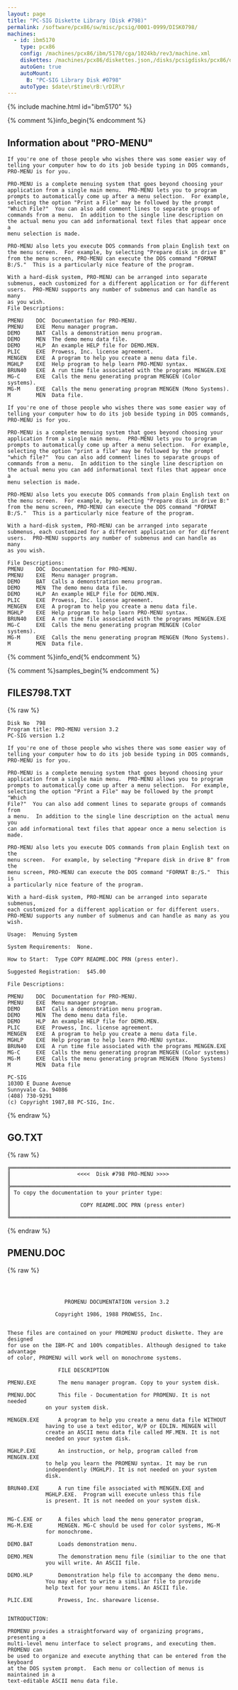 ```yaml
---
layout: page
title: "PC-SIG Diskette Library (Disk #798)"
permalink: /software/pcx86/sw/misc/pcsig/0001-0999/DISK0798/
machines:
  - id: ibm5170
    type: pcx86
    config: /machines/pcx86/ibm/5170/cga/1024kb/rev3/machine.xml
    diskettes: /machines/pcx86/diskettes.json,/disks/pcsigdisks/pcx86/diskettes.json
    autoGen: true
    autoMount:
      B: "PC-SIG Library Disk #0798"
    autoType: $date\r$time\rB:\rDIR\r
---
```


{% include machine.html id="ibm5170" %}

{% comment %}info_begin{% endcomment %}

## Information about "PRO-MENU"

    If you're one of those people who wishes there was some easier way of
    telling your computer how to do its job beside typing in DOS commands,
    PRO-MENU is for you.
    
    PRO-MENU is a complete menuing system that goes beyond choosing your
    application from a single main menu.  PRO-MENU lets you to program
    prompts to automatically come up after a menu selection.  For example,
    selecting the option "Print a File" may be followed by the prompt
    "Which File?"  You can also add comment lines to separate groups of
    commands from a menu.  In addition to the single line description on
    the actual menu you can add informational text files that appear once a
    menu selection is made.
    
    PRO-MENU also lets you execute DOS commands from plain English text on
    the menu screen.  For example, by selecting "Prepare disk in drive B"
    from the menu screen, PRO-MENU can execute the DOS command "FORMAT
    B:/S."  This is a particularly nice feature of the program.
    
    With a hard-disk system, PRO-MENU can be arranged into separate
    submenus, each customized for a different application or for different
    users.  PRO-MENU supports any number of submenus and can handle as many
    as you wish.
    File Descriptions:
    
    PMENU    DOC  Documentation for PRO-MENU.
    PMENU    EXE  Menu manager program.
    DEMO     BAT  Calls a demonstration menu program.
    DEMO     MEN  The demo menu data file.
    DEMO     HLP  An example HELP file for DEMO.MEN.
    PLIC     EXE  Prowess, Inc. license agreement.
    MENGEN   EXE  A program to help you create a menu data file.
    MGHLP    EXE  Help program to help learn PRO-MENU syntax.
    BRUN40   EXE  A run time file associated with the programs MENGEN.EXE
    MG-C     EXE  Calls the menu generating program MENGEN (Color systems).
    MG-M     EXE  Calls the menu generating program MENGEN (Mono Systems).
    M        MEN  Data file.
    
    If you're one of those people who wishes there was some easier way of
    telling your computer how to do its job beside typing in DOS commands,
    PRO-MENU is for you.
    
    PRO-MENU is a complete menuing system that goes beyond choosing your
    application from a single main menu.  PRO-MENU lets you to program
    prompts to automatically come up after a menu selection.  For example,
    selecting the option "print a file" may be followed by the prompt
    "which file?"  You can also add comment lines to separate groups of
    commands from a menu.  In addition to the single line description on
    the actual menu you can add informational text files that appear once a
    menu selection is made.
    
    PRO-MENU also lets you execute DOS commands from plain English text on
    the menu screen.  For example, by selecting "Prepare disk in drive B:"
    from the menu screen, PRO-MENU can execute the DOS command "FORMAT
    B:/S."  This is a particularly nice feature of the program.
    
    With a hard-disk system, PRO-MENU can be arranged into separate
    submenus, each customized for a different application or for different
    users.  PRO-MENU supports any number of submenus and can handle as many
    as you wish.
    
    File Descriptions:
    PMENU    DOC  Documentation for PRO-MENU.
    PMENU    EXE  Menu manager program.
    DEMO     BAT  Calls a demonstration menu program.
    DEMO     MEN  The demo menu data file.
    DEMO     HLP  An example HELP file for DEMO.MEN.
    PLIC     EXE  Prowess, Inc. license agreement.
    MENGEN   EXE  A program to help you create a menu data file.
    MGHLP    EXE  Help program to help learn PRO-MENU syntax.
    BRUN40   EXE  A run time file associated with the programs MENGEN.EXE
    MG-C     EXE  Calls the menu generating program MENGEN (Color systems).
    MG-M     EXE  Calls the menu generating program MENGEN (Mono Systems).
    M        MEN  Data file.
{% comment %}info_end{% endcomment %}

{% comment %}samples_begin{% endcomment %}

## FILES798.TXT

{% raw %}
```
Disk No  798
Program title: PRO-MENU version 3.2
PC-SIG version 1.2
 
If you're one of those people who wishes there was some easier way of
telling your computer how to do its job beside typing in DOS commands,
PRO-MENU is for you.
 
PRO-MENU is a complete menuing system that goes beyond choosing your
application from a single main menu.  PRO-MENU allows you to program
prompts to automatically come up after a menu selection.  For example,
selecting the option "Print a File" may be followed by the prompt "Which
File?"  You can also add comment lines to separate groups of commands from
a menu.  In addition to the single line description on the actual menu you
can add informational text files that appear once a menu selection is
made.
 
PRO-MENU also lets you execute DOS commands from plain English text on the
menu screen.  For example, by selecting "Prepare disk in drive B" from the
menu screen, PRO-MENU can execute the DOS command "FORMAT B:/S."  This is
a particularly nice feature of the program.
 
With a hard-disk system, PRO-MENU can be arranged into separate submenus,
each customized for a different application or for different users.
PRO-MENU supports any number of submenus and can handle as many as you
wish.
 
Usage:  Menuing System
 
System Requirements:  None.
 
How to Start:  Type COPY README.DOC PRN (press enter).
 
Suggested Registration:  $45.00
 
File Descriptions:
 
PMENU    DOC  Documentation for PRO-MENU.
PMENU    EXE  Menu manager program.
DEMO     BAT  Calls a demonstration menu program.
DEMO     MEN  The demo menu data file.
DEMO     HLP  An example HELP file for DEMO.MEN.
PLIC     EXE  Prowess, Inc. license agreement.
MENGEN   EXE  A program to help you create a menu data file.
MGHLP    EXE  Help program to help learn PRO-MENU syntax.
BRUN40   EXE  A run time file associated with the programs MENGEN.EXE
MG-C     EXE  Calls the menu generating program MENGEN (Color systems)
MG-M     EXE  Calls the menu generating program MENGEN (Mono Systems)
M        MEN  Data file
 
PC-SIG
1030D E Duane Avenue
Sunnyvale Ca. 94086
(408) 730-9291
(c) Copyright 1987,88 PC-SIG, Inc.

```
{% endraw %}

## GO.TXT

{% raw %}
```
╔═════════════════════════════════════════════════════════════════════════╗
║                     <<<<  Disk #798 PRO-MENU >>>>                       ║
╠═════════════════════════════════════════════════════════════════════════╣
║ To copy the documentation to your printer type:                         ║
║                      COPY README.DOC PRN (press enter)                  ║
╚═════════════════════════════════════════════════════════════════════════╝
```
{% endraw %}

## PMENU.DOC

{% raw %}
```



			      PROMENU DOCUMENTATION	version 3.2

		       Copyright 1986, 1988 PROWESS, Inc.


These files are contained on your PROMENU product diskette. They are designed
for use on the IBM-PC and 100% compatibles. Although designed to take advantage
of color, PROMENU will work well on monochrome systems.

				FILE DESCRIPTION

PMENU.EXE		The menu manager program. Copy to your system disk.

PMENU.DOC		This file - Documentation for PROMENU. It is not needed
			on your system disk.

MENGEN.EXE		A program to help you create a menu data file WITHOUT
			having to use a text editor, W/P or EDLIN. MENGEN will
			create an ASCII menu data file called MF.MEN. It is not
			needed on your system disk.

MGHLP.EXE		An instruction, or help, program called from MENGEN.EXE
			to help you learn the PROMENU syntax. It may be run
			independently (MGHLP). It is not needed on your system
			disk.

BRUN40.EXE		A run time file associated with MENGEN.EXE and
			MGHLP.EXE.  Program will execute unless this file
			is present. It is not needed on your system disk.


MG-C.EXE or		A files which load the menu generator program,
MG-M.EXE		MENGEN. MG-C should be used for color systems, MG-M
			for monochrome.

DEMO.BAT		Loads demonstration menu.

DEMO.MEN		The demonstration menu file (similiar to the one that
			you will write. An ASCII file.

DEMO.HLP		Demonstration help file to accompany the demo menu.
			You may elect to write a similiar file to provide
			help text for your menu items. An ASCII file.

PLIC.EXE		Prowess, Inc. shareware license.


INTRODUCTION:

PROMENU provides a straightforward way of organizing programs, presenting a
multi-level menu interface to select programs, and executing them. PROMENU can
be used to organize and execute anything that can be entered from the keyboard
at the DOS system prompt.  Each menu or collection of menus is maintained in a
text-editable ASCII menu data file.












PROMENU reads a menu data file, displays its contents on the screen in a menu
format. Users can select from among the displayed options using the arrow keys
on the keyboard.  Each menu item may be associated with a one line comment.
The comment for a selected menu item is displayed near the bottom of the screen.
Menus may also have an extended comment that can be placed anywhere on the menu
field. In addition an extensive HELP file may be created and associated with
each menu item. The HELP file may be called for the selected menu item by
pressing the HELP key (F1). Comments, extended comments and HELP files are all
optional.

Before proceeding, protect your investment by making a working copy of the
PROMENU product diskette.

		    1. Format a blank diskette using the /S option.
		       Example: FORMAT B:/S

		    2. Copy ALL files on the PROMENU product diskette to
		       your newly formatted diskette using COPY *.*
		       Example: (from A drive)	 COPY *.* B:

		    3. Put your PROMENU product diskette in a safe place.

		    4. Label your working diskette 'PROMENU WORK DISK'

		    5. Always run your WORK DISK from drive A.


After creating your menu data file, copy your menu data file and PMENU.EXE to
your system disk. To run the menu, enter [PMENU d:\filename.men]. (Where d:\
refers to the drive and pathname of your menu files.)

Note: If you have used MENGEN.EXE to generate your menu data file, it will
      automatically be named MF.MEN. After transferring MF.MEN and PMENU.EXE
      to your system disk, enter PMENU d:\MF.MEN to run the menu.

      If you have used a text editor, EDLIN or word processor (one that handles
      ASCII files) to create your menu data file, you may name your menu data
      file anything that you wish. We suggest that you retain the .MEN extension
      to make your menu data file easy to find in the system directory. After
      transferring your menu data file and PMENU.EXE to your system disk, enter
      [PMENU d:\filename.MEN] to run the menu. Note: d:\ represents the
      pathname of your menu system. Most hard disk systems will have the menu
      in the root directory, therefore the pathname will be C:\filename.men.

The following may be executed by PROMENU.

1. Executable programs		(.EXE or .COM programs)
2. Prompted Executable Programs (.EXE or .COM programs that utilize other
				 files that you define in answer to a prompt)
3. Batch commands		(.BAT files - called as if a DOS command - no
				 extension required)
4. Complete DOS Commands	(eg. DIR B:, TYPE A:MYFILE.TXT, TIME, etc.)
5. Prompted DOS Commands	(Command followed by a prompt asking the user
				 to enter a filename, drive designator, etc.)
5. Sub-Menus			(call additional menus)

6. DOS shell			(escape to DOS, return to menu by typing EXIT
				 at the DOS prompt)







7. DOS command			(execute a single, manually entered DOS
				 command and return to the menu)

8. Escape to DOS		(Leave PROMENU and return to DOS.)

9. Escape to higher menu	(go to next higher level menu or to DOS if
				 executed from the top menu.)


HOW TO USE PROMENU:

To use PROMENU enter the command:  PMENU (menu-data-filename.men) from the DOS
system prompt. Menu-data-filename.men is the name of a file containing the menu
description (see below). This command can also be placed in a batch file named
for a particular application. After entering the command, PROMENU will display
a menu on the screen. Use the arrow keys to move around the menu and press
RETURN or ENTER to execute the highlighted item. The bottom line of the screen
will show a list of available commands in menu.


PROMENU FILE FORMAT:

Each menu (or family of menus) is described by a menu data file that can be
created either with a text editor or with the program MENGEN.EXE. . Each line
(record) in the menu data file describes either a menu item and command, or
program or other information about how PROMENU should display the menu, comment
or description.

If you wish to avoid the initial complication of learning the following text
file formats and creating your own ASCII menu data file, the program MENGEN.EXE
will do it for you! To run MENGEN, simply enter MG-C (color) or MG-M (mono) at
the system prompt. MENGEN will create a complete ASCII menu data file (called
MF.MEN) for your main menu and sub-menus on the basis of you answers to various
prompts. Be sure to read the instructions that accompany MENGEN before
attempting to create a menu for the first time. When your menu data file is
completed, transfer PMENU.EXE and your menu data file to your root directory
and enter PMENU d:\FILENAME.MEN <return>. Note: d:\ refers to the
drive/directory of your root directory.

To make PROMENU load automatically when the system is turned on, add the
command PMENU d:\FILENAME.MEN to your AUTOEXEC.BAT file. NOTE: d:\ refers to
the drive/directory where your menu data file located. This is IMPORTANT!

NOTE: If you have created a menu data file using MENGEN.EXE and wish to change,
      add or delete a menu item, you can either recreate the whole menu using
      MENGEN or edit the MF.MEN file using a text editor, EDLIN or a word
      processor (one that can read and write ASCII files). To edit, rather
      than recreate, you will need to read the following sections that describe
      the text file formats. MENGEN is a good learning tool for the ASCII data
      menu file formats. We suggest that you create your first menu using MENGEN
      while studying the followings menu data text file formats.
















The text file format used to specify the menu is as follows: Each line of the
file has a key character in column 1 that specifies the line type followed by a
space ' ' character and a specific text format. Fields in the records are
delimited by one or more space characters ' ' or Tabs. Programmer comments can
be inserted in the menu specification file using the "!" character.  PROMENU
will ignore all text beginning with the "!" in each line. The following record
types are currently recognized:

    Record Type 	      Column #1 identifier	  Example

1. Menu item record		      M 	    M DIR_A I DIR A:
2. Description record		      D 	    D Check directory of A
3. Title Record 		      T 	    T BOB'S MASTER MENU
4. Help File Record		      1 	    H MYHLP
5. Menu column specifier record.      W 	    W 3
6. Label record.		      L 	    L SUB1
7. Comment record.		      C 	    C -------FORMAT-------
8. Menu Color/attribute Record.       A 	    A 7 23 4 2 6 0
9. Exit to higher level menu or DOS   E 	    E EXIT
10.Quit immediately to DOS	      Q 	    Q QUIT-->DOS

All record types except the Menu item record are optional. The following is a
description and an example of each line type.  Print the demo menu data file and
help file from your work disk by entering: PRINT A:DEMO.MEN,A:DEMO.HLP
Study these files as you read the rest of this documentation.


MENU ITEM Record:	NOTE: Each menu and sub-menu must contain at least one
			      menu item!

Purpose:  Specify a menu item on the screen and the command, program or submenu
	  associated with it.

Example:
M Item_name #[#] Command [Prompt]
M Sub_menu_Name S Code-word	    Note: A special case for handling sub-menus.
					  Code-word is the sub-menu name.
M ENTER_DOS_COMMAND MP What command  Note: another special case to allow
					   entering a single DOS command and
					   return to the menu after its
					   execution.

M DOS_SHELL I COMMAND	 Note: another special case. Provides true DOS shell.
			       Type 'EXIT' at DOS prompt to return to MENU.
			       The word 'COMMAND' loads a fresh copy of the
			       DOS interpreter.

Description:
The Menu Item record specifies the screen name of the menu item as well as
the command associated with the item. This is the only type of line in the
menu file that is not optional.

The Item_name is a one word name that will appear on the screen for this item.
The underscore character '_' can be used to glue multiple words together (the
program will interpret the glued-together words as a single word).











The '##' character(s) are 1 or 2 characters that are used to tell PROMENU how
to execute the menu command. These characters tell PROMENU how to interpret
the rest of the Command Words. The following list the possibilities:

M  Menu_Item I Complete DOS Command

   The "I" tells PROMENU that what follows is a complete DOS command.
   This can be an internal command and its arguments (eg. DIR A:, TIME, DATE)
   or an external command or program (.BAT, .COM or .EXE file). When this item
   is selected, PROMENU will send the complete command to DOS and ask it to
   execute the command just as if you had entered it from the keyboard. Some
   examples are:

   M SHOW_AUTOEXEC I AUTOEXEC
   M LIST_DIRECTORY_A  I  DIR A:
   M CHECK_SYSTEM_DISK I CHKDSK
   M FORMAT_B: I FORMAT B:

M  Menu_Item IP Command [Prompt]

   The "I" again tells PROMENU that "Command" contains a DOS command or
   program name. The "P" tells PROMENU that the command requires some
   additional information. PROMENU will display the Prompt that you enter
   (like: What file? or Enter drive/filenane.) when the menu item is selected.
   PROMENU will merge the Command with your answer to the Prompt-Words and
   execute the completed command.

   Example:
   M SHOW_FILE IP TYPE File to display?

   PROMENU will display the item SHOW_FILE. When that item is selected,
   PROMENU will display the prompt "File to display?" and read the filename
   that you enter. Finally PROMENU will package the command and your answer
   together and send them to DOS as the command: "TYPE filename".

M  Menu_Item E Program-name
M  Menu_Item EP Command Prompt

   The 'E' form of the MENU item is similar to the 'I' and 'IP' forms. However
   it only works for commands that correspond to .EXE or .COM files.  The reason
   for the 'E' format is that it executes a little faster than the 'I' format
   since PROMENU can execute these directly without sending them to DOS.
   NOTE: Batch files (.BAT) can't be called with the 'E' format!

M  Menu Item S Code-name

   The 'S' form of the Menu is used to transfer control to a sub-menu.
   'Code-name' is the name used in a Label record somewhere in the menu file.
   (See the description of the Label Record).  When this item is selected,
   PROMENU will search the menu file for a menu section headed by a Label line
   that contains the Code-name. When the Label record is located, the screen is
   cleared and the sub-menu, listed below the Label record, is displayed. The
   end of the sub-menu is recognized by either another (different) Label record
   or the end-of-file marker.

   PROMENU currently supports 10 levels of sub-menus. (Sub-menus calling
   sub-menus calling sub-menus, etc.)









   Use the ESC key (or use the EXIT feature in a menu) to return from a sub-
   menu to the menu that called it.

M  DOS_SHELL I COMMAND	   (the word COMMAND calls the command interpreter.)

   Provides a true DOS shell. NOTE: IP (the prompted internal command) may NOT
   be used in this case. 'COMMAND' loads a fresh copy of the DOS command
   interpreter. When the DOS shell is selected, you are effectively in DOS and
   can issue any number of DOS commands. To return to the menu, you must enter
   'EXIT' at the DOS prompt. Note: If, while in the DOS shell, you changed
   directories, you will be IN THE NEW DIRECTORY when the menu reappears!
   To get back to the menu, you must have entered the pathname of the menu
   file when the menu system was loaded. e.g. PMENU C:\MF>MEN. To find
   COMMAND.COM, your AUTOEXEC.BAT file should include the following:

		set comspec=d:\directory\command.com

       (Where 'd:\directory' refers to the drive and directory name where
	command.com is located.)

M  DOS_COMMAND MP Enter DOS command

   The MP is a special case to let you enter any single DOS command and,
   after its execution, return to the menu. The 'P' indicates a prompted
   command and therefore displays 'Enter DOS command' on the screen when
   this menu item is selected. Return to the menu is automatic after the
   DOS command has executed. If your DOS command was 'cd\new directory'
   you will be in the new directory when the menu appears!


NOTE: The following sections describe optional enhancements to PROMENU. These
include adding titles and comments to the menu screen, controling the layout
and color of the menu, creating sub-menus, and adding a HELP facility.	If
you are not interested in these extensions, you need not read any farther.

TITLE Record:		      OPTIONAL

Purpose: Specifies the menu or sub-menu title.

Example:
T YOUR TITLE

Description:
The leading 'T ' specifies that this is a title record. The menu title is the
rest of the text on the line. The title is displayed at the top of the menu
screen. Titles will appear centered at the top of the menu.

MENU COLUMN Record:	      OPTIONAL

Purpose: Specify the number of columns (1,2,3 or 4) for this menu or sub-menu

Example:
W 1		  (Specifies a single column menu)
W 4		  (Specifies a four colume menu)












Description:
The menu column record is used to specify the number of columns to be used
in displaying the menu. If no Column record is found in the menu file, PROMENU
will organize the menu items into 4 columns on the screen.  PROMENU currently
supports from 1 to 4 columns.

NOTE: The number of columns may be redefined for each submenu.


LABEL Record:		      OPTIONAL

Purpose:  The label record is used to separate sub-menus within the menu data
	  file.

Example:
L Code-word   (Note: the Code-word must correspond to the Code-word used in the
		     menu line (M Menu_Item S Code-word).

Description:
The LABEL record is used to separate different sub-menu screens in the menu
file. Code-word is the one word (ie. no blank spaces) name of a submenu. The
Code-word must be the same as the Code-word used in a MENU ITEM record (see the
description of the MENU ITEM record).  When PROMENU reads the menu file, it
will read each line until it finds either the end of the file or a LABEL record.
When PROMENU tries to find a sub-menu, it will search for the label record tha t
matches the sub-menu and read all subsequent lines into the sub-menu until
either an end-of-file or another Label record is encountered. Therefore, all
sub-menus must have a Label record. The main menu must NOT have a Label record.


DESCRIPTION Record:  Optional

Purpose:  Specify a one line description for a selected menu item. (Displayed
	  near the bottom of the screen when the menu item is selected.)

Format:   D Comment-text

Description:
The description record should be used immediately after a menu "M" line in the
menu data file to provide a one line of description or instruction for each menu
item. When a menu item is highlighted, the one line description will be
displayed on the next to last line of the screen.

COMMENT Record:    Optional

Purpose:  Specify a text line or blank line on the menu field

Format:  C Text, dashes, or blank

Description:
Comment records provide a way to further organize the layout of the menu by
providing heading titles and/or blank lines in the menu. The comment record
starts with a 'C' and the comment is anything on a line following the first
blank ' ' after the 'C'. PROMENU will display the comment on the screen, on a
line by itself, and cause the next menu item ('M' record) to be displayed in
the first column of the next line. Comments are primarily used label similar
menu items within a given menu or sub-menu and to create blank lines (for
spacers between menu items or between a text-filled comment line and a menu
item. For instance, the comment 'List Directories' might preceed the following
menu items:






(Comment line)	    -----------List Directories---------
(Blank comment line)
(Menu items)		     DIR_A  DIR_B  DIR_E

Menu ATTRIBUTE Record:	Optional

Purpose:  Specify the screen color(s) and/or attributes of the different
	  areas of the screen.

Format:  A n1 n2 n3 n4 n5 n6	  (NOTE: n6 is a new capability)

Description:
The menu ATTRIBUTE record starts with an 'A ' that is followed by from 1 to
6 numbers.  Each number specifies the color and screen attributes of a
portion of the menu. If no ATTRIBUTE record is found in the menu file, all items
will be displayed in white and reverse video white. The different sections
are as follows:

n1  =  color for menu items
n2  =  color for the menu item selected by the arrow keys
n3  =  description text color
n4  =  title color
n5  =  comment line color
n6  =  optional background color

The colors and attributes are selected by adding together numbers from the
following two sets.

Set #1:

 0 = BLACK    1 = BLUE	      2 = RED	      3 = MAGENTA     4 = GREEN

 5 = CYAN	 6 = YELLOW	 7 = WHITE


 8 = GRAY	 9 = LIGHT BLUE    10 = LIGHT GREEN	  11 = LIGHT CYAN

 12 = LIGHT RED     13 = LIGHT MAGENTA	  14 = YELLOW	  15 = HI INTEN WHITE

Set #2:

	 16 = REVERSE VIDEO    32 = UNDERLINE	64 = BLINKING

Colors numbers 0 - 7 can be added to set #2 numbers to produce special effects.
For example, the number 23 (16 + 7) is used to create reverse video white. This
feature is used primarily to identify SELECTED menu items (n2).

NOTE: 1) Colors (Set #1) 0 - 15 may be specified without specifying an
	 attribute from Set #2.

      2) Colors 8 through 15 may NOT be combined with set #2.

      2) On the IBM-PC, in the color mode, UNDERLINE (32) will not work.
	 It does work on monochrome systems.

Example:
A 6 23 5 7 5 0	   (Makes a nice conservative, business-like menu screen.)









This example instructs PROMENU to display the menu items in BROWN (6) and the
selected item in reverse video WHITE (23 = 16 + 7). The  description line for
each menu item will be displayed in CYAN (5). The title will be displayed
in WHITE (7) and comment lines will be displayed in CYAN (5) . The final 0
indicates a black background.

By default, the instruction line at the bottom of the screen is the same color
as the title, but in reverse video.

EXIT Record:		      OPTIONAL

Purpose: To perform the same function as the ESC key from a selected menu item.


Example:
E EXIT

Description:
The word 'EXIT' in the above example could be replaced by 'QUIT', 'ESCAPE',
'END_MENU', 'RETURN_TO_PREVIOUS_MENU', etc. The text may be any single word that
you choose (remember that you can 'glue' words together with the '_' character).
When the displayed menu item is selected, the 'E' record is interpreted as an
ESCAPE command. It works just like the ESC key. If you are in the main menu, it
causes an escape to the DOS-system. If you are in a sub-menu, it returns you to
the menu from which you called the current menu.


QUIT Record:		      OPTIONAL

Purpose: To exit from the menu to DOS from a subdirectory without having to
	 'step' back up to the top-level menu.

Example:
Q QUIT

Descritpion:
The 'Q' in the first column indicates to PROMENU that you want to escape to
DOS, if the menu item is selected. The word 'QUIT' could be replaced with any
other appropriate word. Note: The 'Q' and the 'E' records perform the same
function from the top-level menu. From a subdirectory, 'E' moves you to the
next higest-level menu, while 'Q' lets you exit directly to DOS.

HELP Record:		      OPTIONAL

Purpose:  To inform PROMENU that a separate HELP exists and to supply its name
	  to the menu program

Example:
H  HELP_FILE_NAME

Description:
The Help file name is the path name of ANOTHER text file containing a HELP
description for each of the menu items in the menu.  If a HELP record is used
in the menu file, PROMENU will include a HELP command key (F1) in its list of
commands on the bottom of the screen. Pressing the HELP key will cause PROMENU
to retrieve the help information for the highlighted menu item and display it
on the screen. If no HELP record is found in the menu file, PROMENU will not
provide a HELP key.  Help files must be created with a text editor. The help
file format is described below.

Currently PROMENU supports only one HELP file for each menu item.





BUILDING HELP FILES:

Help files are files that contain longer documentation for a menu item
than would normally fit on one line at the bottom of the screen. This
provides a way to include extensive documentation with a menu.

A help file is a text editable file that contains a help section for each of
the menu commands you wish to document. Each section starts with a title line
and is followed by as many lines of documentation as you wish. The title
line has a '1' in column 1 followed by a space and the name of the menu
item being documented. Following the title line are one or more lines of
text describing the menu item. If there is more than a screenful of help
text, PROMENU will display it a screen at a time and allow the user to read
more or abort HELP by pressing a key.  NOTE: the menu item must look the same
as it does on the menu screen. The following is an example HELP file.


1 Menu_item_1
	One or more lines of help text for keyword 1.
	The name Menu_item_1 is the same as the display name of this item
	on the menu screen.

1 Menu_item_2
	This is the help documentation for Menu_item_2. It can be
	as long as you wish. PROMENU will display in one screenful at a time.

1 Menu_item_3
	Some helpful information for Menu_item_3. Not all menu items
	must have help information. If PROMENU can't find any help information
	for a particular item, it will display a message saying that no
	help is available.

NOTE: A HELP file is not part of the menu data file. It is written separately
      and given a name (with a .HLP extension) that is referenced in the menu
      data file (in the 'H ' record).

SPECIAL NOTE: If you use sub-directories on your hard disk, providing your
	      computer with a PATH specification is critical to to proper
	      functioning of your PROMENU. The PROMENU should reside in your
	      root directory and the path specification tells the system in
	      which order to search your sub-directories for any file not found
	      in the root directory. The PATH specification may include drives
	      other than your hard disk. A PATH specification might look like
	      this:

		PATH=C:\DIRECTORY 1;C:\DIRECTORY 2;C:\DIRECTORY 3;A:\;B:\;

		      where directories 1,2 and 3 represent names of your
		      directories. If a directory is left out of the PATH
		      specification, the system will not look there for files.

	      A path specification may be entered, as shown above, at the system
	      prompt or it may be installed in your AUTOEXEC.BAT file so that it
	      is loaded each time that your computer is turned on.

	      Your current PATH specification may be displayed at any time by
	      entering PATH <RETURN> at the system prompt.

```
{% endraw %}

{% comment %}samples_end{% endcomment %}

### Directory of PC-SIG Library Disk #0798

     Volume in drive A has no label
     Directory of A:\

    DEMO     BAT       114   5-02-87  11:44a
    PMENU    DOC     25407   8-01-88  11:28a
    BRUN40   EXE     76816  10-08-87   5:57p
    MENGEN   EXE     67847   8-01-88  10:32a
    MG-C     EXE      6723   8-01-88  10:34a
    MG-M     EXE      5261   8-01-88  10:35a
    MGHLP    EXE     26805   8-01-88  10:37a
    PLIC     EXE      4791   8-01-88  10:38a
    PMENU    EXE     21215   7-30-88   4:57p
    DEMO     HLP      8562   5-05-87  12:16p
    DEMO     MEN      5115   5-02-87  12:36p
    M        MEN      1371   7-30-88  12:55p
    FILES798 TXT      2178   8-25-88   2:09p
    GO       BAT        38   7-02-87  11:29a
    GO       TXT       463   7-02-87  11:29a
    ┌─┬─┬─┐              0
    │T│G│S│              0
    │Y│O│T│              0
    │P│                  0
    │E│T│R│              0
    │                    0
    └─┴─┴─┘              0
           22 file(s)     252706 bytes
                           60416 bytes free
